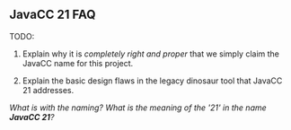 ## JavaCC 21 FAQ

TODO: 

1. Explain why it is *completely right and proper* that we simply claim the JavaCC name for this project.

2. Explain the basic design flaws in the legacy dinosaur tool that JavaCC 21 addresses.



*What is with the naming? What is the meaning of the '21' in the name **JavaCC 21**?*

